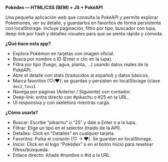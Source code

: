 **Pokédex — HTML/CSS (BEM) + JS + PokéAPI**

Una pequeña aplicación web que consulta la PokéAPI y permite explorar Pokemones, ver su detalle, y guardarlos en favoritos de forma persistente con localStorage.
Incluye paginación, filtro por tipo, buscador con lupa, deep-link por hash y detalles visuales para que se sienta rápida y cómoda.  

**¿Qué hace esta app?**

- Explora Pokémon en tarjetas con imagen oficial.
- Busca por nombre o ID (Enter o clic en la lupa).
- Filtra por tipo (fuego, agua, planta, …) usando datos reales de la PokéAPI.
- Abre el detalle con stats (traducidos al español) y datos básicos.
- Marca favoritos (♡/♥): se guardan y persisten en localStorage (clave `dex3_favs`).
- Navega por páginas (Anterior / Siguiente) con contador.
- Deep-link: entra directo con #pikachu o #25 en la URL.
- UI responsiva y con skeletons mientras carga.

**¿Cómo usarla?**

- Buscar: Escribe “pikachu” o “25” y dale a Enter o a la lupa.
- Filtrar: Elige un tipo en el selector (traído de la API).
- Detalles: Click en “Detalles” en cualquier tarjeta.
- Favoritos: Pulsa el corazón (♡ → ♥). Se guardan en localStorage.
- Inicio: Click en el logo “Pokédex” o en el botón Inicio para resetear filtros/búsqueda.
- Enlace directo: Añade #nombre o #id a la URL.



